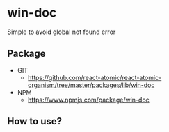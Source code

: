 win-doc
===============
Simple to avoid global not found error

## Package
   * GIT
      * https://github.com/react-atomic/react-atomic-organism/tree/master/packages/lib/win-doc
   * NPM
      * https://www.npmjs.com/package/win-doc

## How to use?

